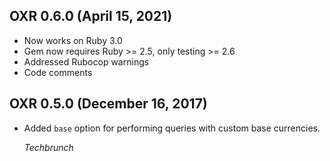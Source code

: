## OXR 0.6.0 (April 15, 2021) ##

*   Now works on Ruby 3.0
*   Gem now requires Ruby >= 2.5, only testing >= 2.6
*   Addressed Rubocop warnings
*   Code comments

## OXR 0.5.0 (December 16, 2017) ##

*   Added `base` option for performing queries with custom base currencies.

    *Techbrunch*
